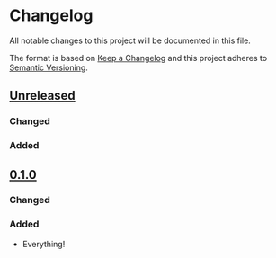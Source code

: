 # Changelog
All notable changes to this project will be documented in this file.

The format is based on [Keep a Changelog](http://keepachangelog.com/en/1.0.0/)
and this project adheres to [Semantic Versioning](http://semver.org/spec/v2.0.0.html).

## [Unreleased]

### Changed

### Added

## [0.1.0]

### Changed

### Added
- Everything!

[Unreleased]: https://github.umn.edu/asrweb/prrr/compare/v0.1.0...master
[0.1.0]: https://github.umn.edu/asrweb/prrr/compare/db51fd3fa75a0098f48f35db6d99f5116b89f6b5...v0.1.0
